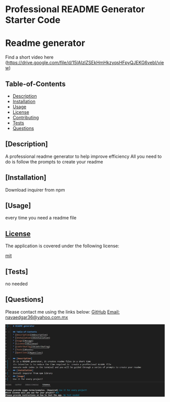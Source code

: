 # Professional README Generator Starter Code

 # Readme generator

 Find a short video here
  (https://drive.google.com/file/d/15lAIzlZSEkHmHkzyqsHFpyQJEKG6vebl/view)
  
  ## Table-of-Contents
  * [Description](#description)
  * [Installation](#installation)
  * [Usage](#usage)
  * [License](#license)
  * [Contributing](#contributing)
  * [Tests](#tests)
  * [Questions](#questions)
  
  ## [Description]
  A professional readme generator
  to help improve efficiency
  All you need to do is follow the prompts to create your readme
  ## [Installation]
  Download inquirer from npm
  ## [Usage]
  every time you need a readme file
  
    
  
  ## [License](#table-of-contents)
  The application is covered under the following license:
  
  [mit](https://choosealicense.com/licenses/mit)
    
    
 
  ## [Tests]
  no needed
  ## [Questions]
  Please contact me using the links below:
  [GitHub](https://github.com/esgarsad)
  [Email: navaedgar36@yahoo.com.mx](mailto:navaedgar36@yahoo.com.mx)

  ![readme](https://github.com/esgarsad/readme-gen/blob/main/Develop/images/readme.jpg?raw=true)

 